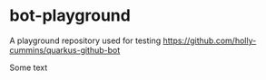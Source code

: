 # bot-playground
A playground repository used for testing https://github.com/holly-cummins/quarkus-github-bot

Some text
